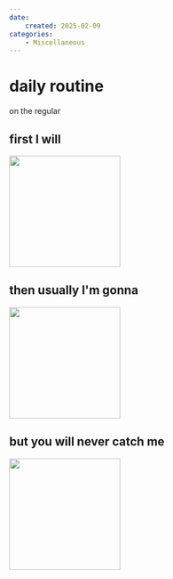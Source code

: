 ```yaml
---
date:
    created: 2025-02-09
categories:
    - Miscellaneous
---
```


# daily routine

on the regular

<!-- more -->

## first I will

<img src="/assets/gamer-cat-02-25.jpg" width="200"/>

## then usually I'm gonna

<img src="/assets/vodka-cat-02-25.jpg" width="200"/>

## but you will never catch me

<img src="/assets/workout-cat-02-25.jpg" width="200"/>

